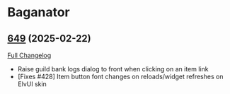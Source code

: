# Baganator

## [649](https://github.com/Baganator/Baganator/tree/649) (2025-02-22)
[Full Changelog](https://github.com/Baganator/Baganator/compare/648...649) 

- Raise guild bank logs dialog to front when clicking on an item link  
- [Fixes #428] Item button font changes on reloads/widget refreshes on ElvUI skin  

